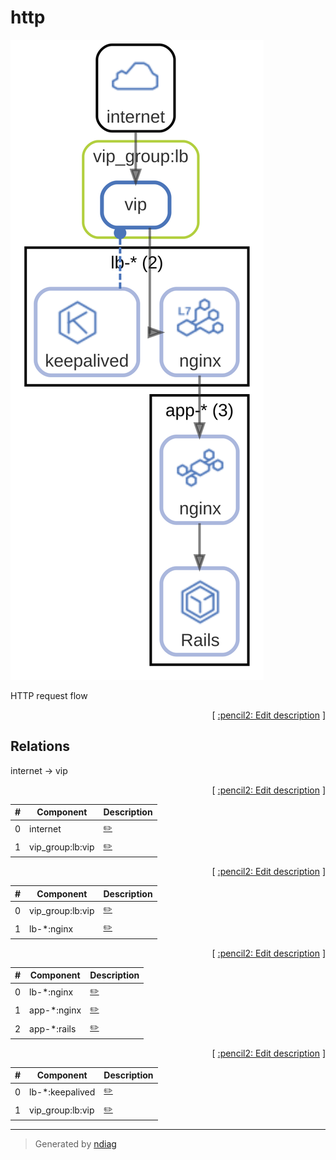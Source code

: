 # http

![diagram](label-http.svg)

HTTP request flow


<p align="right">
  [ <a href="../input/ndiag.descriptions/_label-http.md">:pencil2: Edit description</a> ]
<p>

## Relations
internet -> vip

<p align="right">
  [ <a href="../input/ndiag.descriptions/_relation-internet-a720e35.md">:pencil2: Edit description</a> ]
<p>

| # | Component | Description |
| --- | --- | --- |
| 0 | internet |  <a href="../input/ndiag.descriptions/_component-internet.md">:pencil2:</a> |
| 1 | vip_group:lb:vip |  <a href="../input/ndiag.descriptions/_component-vip_group_lb_vip.md">:pencil2:</a> |


<p align="right">
  [ <a href="../input/ndiag.descriptions/_relation-vip_group_lb_vip-277ba9a.md">:pencil2: Edit description</a> ]
<p>

| # | Component | Description |
| --- | --- | --- |
| 0 | vip_group:lb:vip |  <a href="../input/ndiag.descriptions/_component-vip_group_lb_vip.md">:pencil2:</a> |
| 1 | lb-*:nginx |  <a href="../input/ndiag.descriptions/_component-lb-__nginx.md">:pencil2:</a> |


<p align="right">
  [ <a href="../input/ndiag.descriptions/_relation-lb-__nginx-207e879.md">:pencil2: Edit description</a> ]
<p>

| # | Component | Description |
| --- | --- | --- |
| 0 | lb-*:nginx |  <a href="../input/ndiag.descriptions/_component-lb-__nginx.md">:pencil2:</a> |
| 1 | app-*:nginx |  <a href="../input/ndiag.descriptions/_component-app-__nginx.md">:pencil2:</a> |
| 2 | app-*:rails |  <a href="../input/ndiag.descriptions/_component-app-__rails.md">:pencil2:</a> |


<p align="right">
  [ <a href="../input/ndiag.descriptions/_relation-lb-__keepalived-1d02f79.md">:pencil2: Edit description</a> ]
<p>

| # | Component | Description |
| --- | --- | --- |
| 0 | lb-*:keepalived |  <a href="../input/ndiag.descriptions/_component-lb-__keepalived.md">:pencil2:</a> |
| 1 | vip_group:lb:vip |  <a href="../input/ndiag.descriptions/_component-vip_group_lb_vip.md">:pencil2:</a> |


---

> Generated by [ndiag](https://github.com/k1LoW/ndiag)
